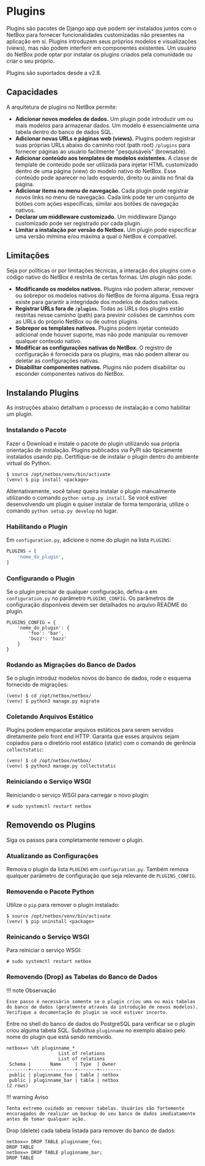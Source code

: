 # Plugins

Plugins são pacotes de Django app que podem ser instalados juntos com o NetBox para fornecer funcionalidades customizadas não presentes na aplicação em si. Plugins introduzem seus próprios modelos e visualizações (views), mas não podem interferir em componentes existentes. Um usuário do NetBox pode optar por instalar os plugins criados pela comunidade ou criar o seu próprio.

Plugins são suportados desde a v2.8.

## Capacidades

A arquitetura de plugins no NetBox permite:

* **Adicionar novos modelos de dados.** Um plugin pode introduzir um ou mais modelos para armazenar dados. Um modelo é essencialmente uma tabela dentro do banco de dados SQL.
* **Adicionar novas URLs e páginas web (views).** Plugins podem registrar suas próprias URLs abaixo do caminho root (path root) `/plugins` para fornecer páginas ao usuário facilmente "pesquisáveis" (browsable).
* **Adicionar conteúdo aos templates de modelos existentes.** A classe de template de conteúdo pode ser utilizada para injetar HTML customizado dentro de uma página (view) do modelo nativo do NetBox. Esse conteúdo pode aparecer no lado esquerdo, direito ou ainda no final da página.
* **Adicionar items no menu de navegação.** Cada plugin pode registrar novos links no menu de navegação. Cada link pode ter um conjunto de botões com ações específicas, similar aos botões de navegação nativos.
* **Declarar um middleware customizado.** Um middleware Django customizado pode ser registrado por cada plugin.
* **Limitar a instalação por versão do Netbox.** Um plugin pode especificar uma versão mímima e/ou máxima a qual o NetBox é compatível.

## Limitações

Seja por políticas or por limitações técnicas, a interação dos plugins com o código nativo do NetBox é restrita de certas formas. Um plugin não pode:

* **Modificando os modelos nativos.** Plugins não podem alterar, remover ou sobrepor os modelos nativos do NetBox de forma alguma. Essa regra existe para garantir a integridade dos modelos de dados nativos.
* **Registrar URLs fora de `/plugins`.** Todas as URLs dos plugins estão restritas nesse caminho (path) para previnir colisões de caminhos com as URLs do próprio NetBox ou de outros plugins.
* **Sobrepor os templates nativos.** Plugins podem injetar conteúdo adicional onde houver suporte, mas não pode manipular ou remover qualquer conteúdo nativo.
* **Modificar as configurações nativas do NetBox.** O registro de configuração é fornecida para os plugins, mas não podem alterar ou deletar as configurações nativas.
* **Disabilitar componentes nativos.** Plugins não podem disabilitar ou esconder componentes nativos do NetBox.

## Instalando Plugins

As instruções abaixo detalham o processo de instalação e como habilitar um plugin.

### Instalando o Pacote

Fazer o Download e instale o pacote do plugin utilizando sua própria orientação de instalação. Plugins publicados via PyPI são tipicamente instalados usando pip. Certifique-se de instalar o plugin dentro do ambiente virtual do Python.

```no-highlight
$ source /opt/netbox/venv/bin/activate
(venv) $ pip install <package>
```

Alternativamente, você talvez queira instalar o plugin manualmente utilizando o comando `python setup.py install`. Se você estiver desenvolvendo um plugin e quiser instalar de forma temporária, utilize o comando `python setup.py develop` no lugar.

### Habilitando o Plugin

Em `configuration.py`, adicione o nome do plugin na lista `PLUGINS`:

```python
PLUGINS = [
    'nome_do_plugin',
]
```

### Configurando o Plugin

Se o plugin precisar de qualquer configuração, defina-a em `configuration.py` no parâmetro `PLUGINS_CONFIG`. Os parâmetros de configuração disponíveis devem ser detalhados no arquivo README do plugin.

```no-highlight
PLUGINS_CONFIG = {
    'nome_do_plugin': {
        'foo': 'bar',
        'buzz': 'bazz'
    }
}
```

### Rodando as Migrações do Banco de Dados

Se o plugin introduz modelos novos do banco de dados, rode o esquema fornecido de migrações:

```no-highlight
(venv) $ cd /opt/netbox/netbox/
(venv) $ python3 manage.py migrate
```

### Coletando Arquivos Estático

Plugins podem empacotar arquivos estáticos para serem servidos diretamente pelo front end HTTP. Garanta que esses arquivos sejam copiados para o diretório root estático (static) com o comando de gerência `collectstatic`:

```no-highlight
(venv) $ cd /opt/netbox/netbox/
(venv) $ python3 manage.py collectstatic
```

### Reiniciando o Serviço WSGI

Reiniciando o serviço WSGI para carregar o novo plugin:

```no-highlight
# sudo systemctl restart netbox
```

## Removendo os Plugins

Siga os passos para completamente remover o plugin.

### Atualizando as Configurações

Remova o plugin da lista `PLUGINS` em `configuration.py`. Também remova qualquer parâmetro de configuração que seja relevante de `PLUGINS_CONFIG`.

### Removendo o Pacote Python

Utilize o `pip` para remover o plugin instalado:

```no-highlight
$ source /opt/netbox/venv/bin/activate
(venv) $ pip uninstall <package>
```

### Reinicando o Serviço WSGI

Para reiniciar o serviço WSGI:

```no-highlight
# sudo systemctl restart netbox
```

### Removendo (Drop) as Tabelas do Banco de Dados

!!! note Observação

    Esse passo é necessário somente se o plugin criou uma ou mais tabelas do banco de dados (geralmente através da introdução de novos modelos). Verifique a documentação do plugin se você estiver incerto.

Entre no shell do banco de dados do PostgreSQL para verificar se o plugin criou alguma tabela SQL. Substitua `pluginname` no exemplo abaixo pelo nome do plugin que está sendo removido.

```no-highlight
netbox=> \dt pluginname_*
                   List of relations
                   List of relations
 Schema |       Name     | Type  | Owner
--------+----------------+-------+--------
 public | pluginname_foo | table | netbox
 public | pluginname_bar | table | netbox
(2 rows)
```

!!! warning Aviso

    Tenha extremo cuidado ao remover tabelas. Usuários são fortemente encoragados de realizar um backup do seu banco de dados imediatamente antes de tomar qualquer ação.

Drop (delete) cada tabela listada para remover do banco de dados:

```no-highlight
netbox=> DROP TABLE pluginname_foo;
DROP TABLE
netbox=> DROP TABLE pluginname_bar;
DROP TABLE
```